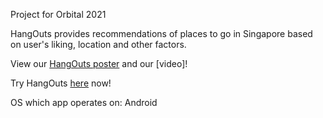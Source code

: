 Project for Orbital 2021

HangOuts provides recommendations of places to go in Singapore based on user's liking, location and other factors. 

View our [HangOuts poster](https://docs.google.com/presentation/d/1eN6tgyBluphSy0qfUw6SAB3Ok2V5XMjr3pXQrY9Drcc/edit?usp=sharing) and our [video]!

Try HangOuts [here](https://drive.google.com/file/d/1fzJGKW_xPTpnEquITuaXyy7QbNqxGIVK/view?usp=sharing) now!

OS which app operates on: Android
